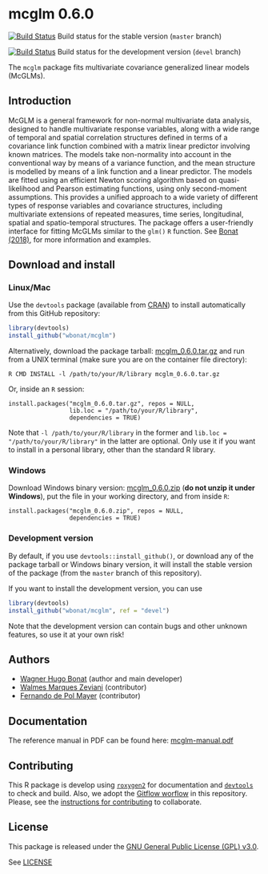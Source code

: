 

# mcglm 0.6.0 

[![Build Status](https://travis-ci.org/wbonat/mcglm.svg?branch=master)](https://travis-ci.org/wbonat/mcglm)
Build status for the stable version (`master` branch)

[![Build Status](https://travis-ci.org/wbonat/mcglm.svg?branch=devel)](https://travis-ci.org/wbonat/mcglm)
Build status for the development version (`devel` branch)

The `mcglm` package fits multivariate covariance generalized linear models (McGLMs).

## Introduction

McGLM is a general framework for non-normal multivariate data analysis, designed 
to handle multivariate response variables, along with a wide range of temporal 
and spatial correlation structures defined in terms of a covariance link function 
combined with a matrix linear predictor involving known matrices. 
The models take non-normality into account in the conventional way by means of a 
variance function, and the mean structure is modelled by means of a link function 
and a linear predictor. The models are fitted using an efficient Newton scoring 
algorithm based on quasi-likelihood and Pearson estimating functions, using only 
second-moment assumptions. This provides a unified approach to a wide variety of 
different types of response variables and covariance structures, including 
multivariate extensions of repeated measures, time series, longitudinal, spatial 
and spatio-temporal structures. The package offers a user-friendly interface for 
fitting McGLMs similar to the `glm()` `R` function. 
See [Bonat (2018)](https://www.jstatsoft.org/article/view/v084i04), for more 
information and examples.

## Download and install

### Linux/Mac

Use the `devtools` package (available from
[CRAN](http://cran-r.c3sl.ufpr.br/web/packages/devtools/index.html)) to
install automatically from this GitHub repository:


```r
library(devtools)
install_github("wbonat/mcglm")
```

Alternatively, download the package tarball: [mcglm_0.6.0.tar.gz][]
and run from a UNIX terminal (make sure you are on the container file
directory):


```
R CMD INSTALL -l /path/to/your/R/library mcglm_0.6.0.tar.gz
```

Or, inside an `R` session:


```
install.packages("mcglm_0.6.0.tar.gz", repos = NULL,
                 lib.loc = "/path/to/your/R/library",
                 dependencies = TRUE)
```

Note that `-l /path/to/your/R/library` in the former and `lib.loc =
"/path/to/your/R/library"` in the latter are optional. Only use it if
you want to install in a personal library, other than the standard R
library.

### Windows

Download Windows binary version: [mcglm_0.6.0.zip][] (**do not unzip
it under Windows**), put the file in your working directory, and from
inside `R`:


```
install.packages("mcglm_0.6.0.zip", repos = NULL,
                 dependencies = TRUE)
```

### Development version

By default, if you use `devtools::install_github()`, or download any of the
package tarball or Windows binary version, it will install the stable
version of the package (from the `master` branch of this repository).

If you want to install the development version, you can use

```r
library(devtools)
install_github("wbonat/mcglm", ref = "devel")
```

Note that the development version can contain bugs and other unknown
features, so use it at your own risk!

## Authors

- [Wagner Hugo Bonat][] (author and main developer)
- [Walmes Marques Zeviani][] (contributor)
- [Fernando de Pol Mayer][] (contributor)

## Documentation

The reference manual in PDF can be found here: [mcglm-manual.pdf][]

## Contributing

This R package is develop using [`roxygen2`][] for documentation and
[`devtools`] to check and build. Also, we adopt the [Gitflow worflow][]
in this repository. Please, see the
[instructions for contributing](./CONTRIBUTING.md) to collaborate.

## License

This package is released under the
[GNU General Public License (GPL) v3.0][].

See [LICENSE](./LICENSE)

<!-- links -->



[GNU General Public License (GPL) v3.0]: http://www.gnu.org/licenses/gpl-3.0.html
[`roxygen2`]: https://github.com/klutometis/roxygen
[`devtools`]: https://github.com/hadley/devtools
[mcglm_0.6.0.tar.gz]: https://github.com/wbonat/mcglm/raw/master/downloads/mcglm_0.6.0.tar.gz
[mcglm_0.6.0.zip]: https://github.com/wbonat/mcglm/raw/master/downloads/mcglm_0.6.0.zip
[mcglm-manual.pdf]: http://www.leg.ufpr.br/~wagner/docmcglm/mcglm_0.6.0.pdf
[Gitflow worflow]: http://nvie.com/posts/a-successful-git-branching-model/
[Wagner Hugo Bonat]: http://www.leg.ufpr.br/~wagner
[Walmes Marques Zeviani]: http://www.leg.ufpr.br/~walmes
[Fernando de Pol Mayer]: http://www.leg.ufpr.br/~fernandomayer
